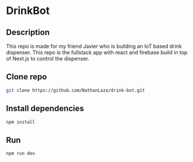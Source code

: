 # DrinkBot

## Description
This repo is made for my friend Javier who is building an IoT based drink dispenser. This repo is the fullstack app with react and firebase build in top of Next.js to control the dispenser.

## Clone repo
```bash
git clone https://github.com/NathanLazo/drink-bot.git
```

## Install dependencies
```bash
npm install
```

## Run
```bash
npm run dev
```